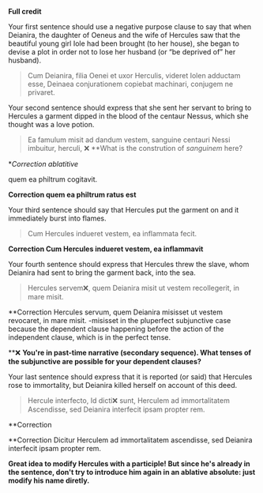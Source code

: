 **Full credit**


Your first sentence should use a negative purpose clause to say that when Deianira, the daughter of Oeneus and the wife of Hercules saw that the beautiful young girl Iole had been brought (to her house), she began to devise a plot in order not to lose her husband (or “be deprived of” her husband).

>Cum Deianira, filia Oenei et uxor Herculis, videret Iolen adductam esse, Deinaea conjurationem copiebat machinari, conjugem ne privaret.

Your second sentence should express that she sent her servant to bring to Hercules a garment dipped in the blood of the centaur Nessus, which she thought was a love potion.

>Ea famulum misit ad dandum vestem, 
sanguine centauri Nessi imbuitur, herculi, ❌ **What is the constrution of *sanguinem* here? 

**Correction  ablatitive*


quem ea philtrum cogitavit. 

**Correction quem ea philtrum ratus est**


Your third sentence should say that Hercules put the garment on and it immediately burst into flames.

>Cum Hercules indueret vestem, ea inflammata fecit.

**Correction Cum Hercules indueret vestem, ea inflammavit**


Your fourth sentence should express that Hercules threw the slave, whom Deianira had sent to bring the garment back, into the sea.

>Hercules servem❌, quem Deianira misit ut vestem recollegerit, in mare misit.  

**Correction Hercules servum, quem Deianira misisset ut vestem revocaret, in mare misit. -misisset in the pluperfect subjunctive case because the dependent clause happening before the action of the independent clause, which is in the perfect tense.

**❌ **You're in past-time narrative (secondary sequence).  What tenses of the subjunctive are possible for your dependent clauses?**

Your last sentence should express that it is reported (or said) that Hercules rose to immortality, but Deianira killed herself on account of this deed.

>Hercule interfecto, Id dicti❌  sunt, Herculem ad immortalitatem Ascendisse, sed Deianira interfecit ipsam propter rem.

**Correction 

**Correction Dicitur Herculem ad immortalitatem ascendisse, sed Deianira interfecit ipsam propter rem.

**Great idea to modify Hercules with a participle!  But since he's already in the sentence, don't try to introduce him again in an ablative absolute:  just modify his name diretly.**
